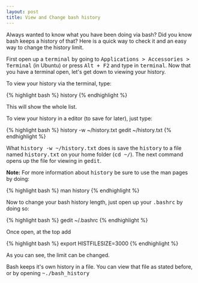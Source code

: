 ```yaml
--- 
layout: post
title: View and Change bash history
---
```


Always wanted to know what you have been doing via bash? Did you know bash keeps a history of that? Here is a quick way to check it and an easy way to change the history limit.

First open up a <tt>terminal</tt> by going to <tt>Applications > Accessories > Terminal</tt> (in Ubuntu) or press <tt>Alt + F2</tt> and type in <tt>terminal</tt>. Now that you have a terminal open, let's get down to viewing your history.

To view your history via the terminal, type:

{% highlight bash %}
history
{% endhighlight %}

This will show the whole list.

To view your history in a editor (to save for later), just type:

{% highlight bash %}
history -w ~/history.txt
gedit ~/history.txt
{% endhighlight %}

What <tt>history -w ~/history.txt</tt> does is save the <tt>history</tt> to a file named <tt>history.txt</tt> on your home folder (<tt>cd ~/</tt>). The next command opens up the file for viewing in <tt>gedit</tt>.</p>

**Note:** For more information about <tt>history</tt> be sure to use the man pages by doing:

{% highlight bash %}
man history
{% endhighlight %}

Now to change your bash history length, just open up your <tt>.bashrc</tt> by doing so:

{% highlight bash %}
gedit ~/.bashrc
{% endhighlight %}

Once open, at the top add

{% highlight bash %}
export HISTFILESIZE=3000
{% endhighlight %}

As you can see, the limit can be changed.

Bash keeps it's own history in a file. You can view that file as stated before, or by opening <tt>~./bash_history</tt>